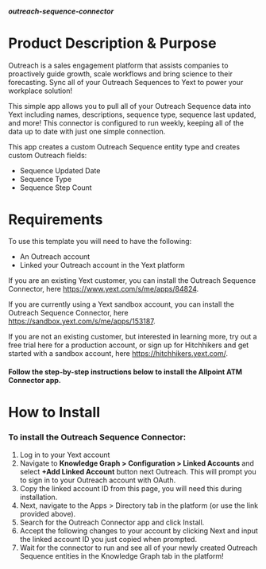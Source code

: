 ##### outreach-sequence-connector
# Product Description & Purpose
Outreach is a sales engagement platform that assists companies to proactively guide growth, scale workflows and bring science to their forecasting. Sync all of your Outreach Sequences to Yext to power your workplace solution!

This simple app allows you to pull all of your Outreach Sequence data into Yext including names, descriptions, sequence type, sequence last updated, and more! This connector is configured to run weekly, keeping all of the data up to date  with just one simple connection. 
	
This app creates a custom Outreach Sequence entity type and creates custom Outreach fields:
- Sequence Updated Date
- Sequence Type
- Sequence Step Count

# Requirements
To use this template you will need to have the following:
- An Outreach account
- Linked your Outreach account in the Yext platform

If you are an existing Yext customer, you can install the Outreach Sequence Connector, here https://www.yext.com/s/me/apps/84824.

If you are currently using a Yext sandbox account, you can install the Outreach Sequence Connector, here https://sandbox.yext.com/s/me/apps/153187.

If you are not an existing customer, but interested in learning more, try out a free trial here for a production account, or sign up for Hitchhikers and get started with a sandbox account, here https://hitchhikers.yext.com/. 


#### Follow the step-by-step instructions below to install the Allpoint ATM Connector app. 

# How to Install
### To install the Outreach Sequence Connector:
1. Log in to your Yext account
2. Navigate to **Knowledge Graph > Configuration > Linked Accounts** and select **+Add Linked Account** button next Outreach. This will prompt you to sign in to your Outreach account with OAuth.
3. Copy the linked account ID from this page, you will need this during installation.
4. Next, navigate to the Apps > Directory tab in the platform (or use the link provided above).
5. Search for the Outreach Connector app and click Install.
6. Accept the following changes to your account by clicking Next and input the linked account ID you just copied when prompted.
7. Wait for the connector to run and see all of your newly created Outreach Sequence entities in the Knowledge Graph tab in the platform!
